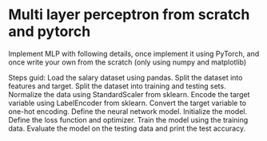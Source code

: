 # Multi layer perceptron from scratch and pytorch
Implement MLP with following details, once implement it using PyTorch, and once write your own from the scratch (only using numpy and matplotlib)

Steps guid:
Load the salary dataset using pandas.
Split the dataset into features and target.
Split the dataset into training and testing sets.
Normalize the data using StandardScaler from sklearn.
Encode the target variable using LabelEncoder from sklearn.
Convert the target variable to one-hot encoding.
Define the neural network model.
Initialize the model.
Define the loss function and optimizer.
Train the model using the training data.
Evaluate the model on the testing data and print the test accuracy.
